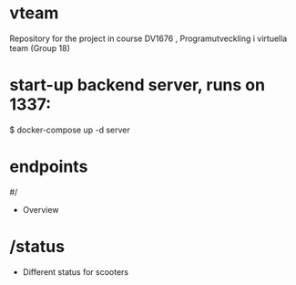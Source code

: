 # vteam
Repository for the project in course DV1676 , Programutveckling i virtuella team (Group 18)

# start-up backend server, runs on 1337:
$ docker-compose up -d server

# endpoints
#/ 
- Overview

# /status
- Different status for scooters
